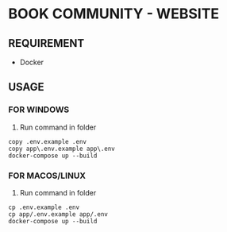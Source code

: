 # BOOK COMMUNITY - WEBSITE

## REQUIREMENT
- Docker

## USAGE

### FOR WINDOWS
1. Run command in folder
``` 
copy .env.example .env
copy app\.env.example app\.env
docker-compose up --build
```

### FOR MACOS/LINUX
1. Run command in folder
``` 
cp .env.example .env
cp app/.env.example app/.env
docker-compose up --build
```